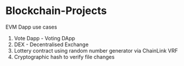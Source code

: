 # Blockchain-Projects
EVM Dapp use cases
1. Vote Dapp - Voting DApp
2. DEX - Decentralised Exchange 
3. Lottery contract using random number generator via ChainLink VRF
4. Cryptographic hash to verify file changes
